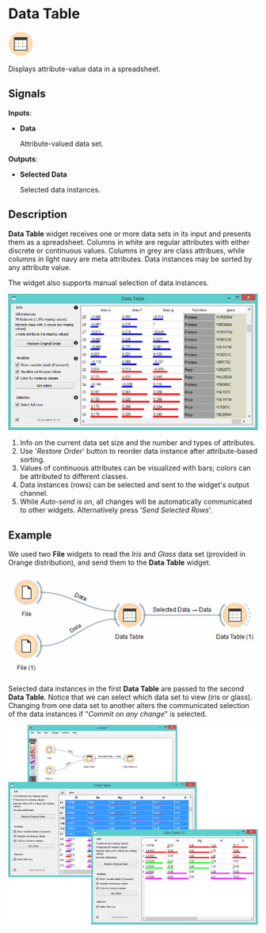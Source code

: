 Data Table
==========

![Data Table icon](icons/data-table.png)

Displays attribute-value data in a spreadsheet.

Signals
-------

**Inputs**:

- **Data**
 
  Attribute-valued data set.

**Outputs**:

- **Selected Data**

  Selected data instances.

Description
-----------

**Data Table** widget receives one or more data sets in its input and
presents them as a spreadsheet. Columns in white are regular attributes with
either discrete or continuous values. Columns in grey are class attribues, while
columns in light navy are meta attributes. Data instances may be sorted by any
attribute value. 

The widget also supports manual selection of data instances.

![Data table with Iris data set](images/DataTable-stamped.png)

1.  Info on the current data set size and the number and types of
    attributes.
2.  Use '*Restore Order*' button to
    reorder data instance after attribute-based sorting.
3.  Values of continuous attributes can be visualized with bars; colors can be attributed to different classes.
4.  Data instances (rows) can be selected and sent to the widget's
    output channel.
5.  While *Auto-send is on*, all changes will be automatically communicated to other widgets. 
    Alternatively press '*Send Selected Rows*'.

Example
-------

We used two **File** widgets to read the *Iris* and *Glass* data set (provided in
Orange distribution), and send them to the **Data Table** widget.

![Example data table schema](images/DataTable-Schema.png)

Selected data instances in the first **Data Table** are passed to the second
**Data Table**. Notice that we can select which data set to view (iris or
glass). Changing from one data set to another alters the communicated
selection of the data instances if "*Commit on any change*" is selected.

<img src="images/DataTable-Example.png" alt="image" width="600">

